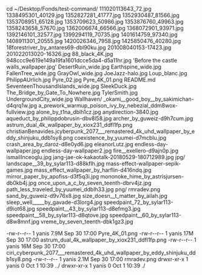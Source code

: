 cd ~/Desktop/Fonds/test-command/
 111020113643_72.jpg
 1338495301_40129.jpg
 1352827281_41777.jpg
 1352930487_81566.jpg
 1353708951_65128.jpg
 1353709623_50986.jpg
 1353876760_49963.jpg
 1358243658_57670.jpg
 1362006674_66566.jpg
 1368072901_93971.jpg
 1392146101_32577.jpg
 1399294119_70735.jpg
 1401614759_97340.jpg
 1408911301_20555.jpg
 1420026346_7958.jpg
 1425850476_40280.jpg
 18forestriver_by_antares69-dbl90ku.jpg
 201008040153-17423.jpg
 201022013020-16326.jpg
 88_black_4K.jpg
 948ccc9e619e149a19fa1601dcce5da4-d5a11hr.jpg
'Before the castle walls_wallpaper.jpg'
 DesertRuin_wide.jpg
 Earthspine_wide.jpg
 FallenTree_wide.jpg
 GrayOwl_wide.jpg
 JoeJazz-halo.jpg
 Loup_blanc.jpg
 PhilippAUrlich.jpg
 Pyre_02.jpg
 Pyre_4K_01.png
 README.md
 SeventeenThousandIslands_wide.jpg
 SleekDuck.jpg
 The_Bridge_by_Gate_To_Nowhere.jpg
 TylerSmith.jpg
 UndergroundCity_wide.jpg
 Wallhaven/
 _okami__good_boy__by_sakimichan-d4qrq1w.jpg
 a_prework_warmup_poison_ivy_by_nebezial_ddm8wox-fullview.jpg
 alone_by_t1na_dblh1cz.jpg
 anydirection-3840.jpg
 aqueduct_by_philippdobrusin-dbv8l58.jpg
 archer_by_guweiz-d9h7cum.jpg
 astrum_dual_4k_wallpaper_by_xiox231_ddfl1fp.png
 christianBenavides.jcyberpunk_2077___remastered_4k_uhd_wallpaper_by_eddy_shinjuku_ddb1sy8.png
 coexistence_by_yuumei-d7mcblu.jpg
 crash_area_by_daroz-d8e0yd6.jpg
 eleanorLutz.jpg
 endless-day-wallpaper.jpg
 endless-day-wallpaper2.jpg
 fire__exellero-d9ajn0p.jpg
 ismailInceoglu.jpg
 jang-jae-ok-kakaotalk-20180529-180712989.jpg
 jpg/
 landscape__39_by_sylar113-d88kflh.jpg
 mass-effect-wallpaper-sepik-games.jpg
 mass_effect_wallpaper_by_harflin-d416ndq.jpg
 mirror_paper_by_apofiss-d3f5q3i.jpg
 mononoke_hime_by_astrisjursen-db0kb4j.jpg
 once_upon_a_c_by_seven_teenth-dbrv4jz.jpg
 path_less_traveled_by_yuumei_ddblh33.jpg
 png/
 rmradev.png
 sand_by_guweiz-d9v76x8.jpg
 size_doesn__t_matter_by_ailah.jpg
 sleep_well_____by_gavade-d3lorg4.jpg
 speedpaint_72_by_sylar113-d9iot68.jpg
 speedpaint__43_by_sylar113-d8efmg3.jpg
 speedpaint__58_by_sylar113-d8qtove.jpg
 speedpaint__60_by_sylar113-d8w8mnf.jpg
 vreme_by_seven_teenth-dbk1gz3.jpg


-rw-r--r-- 1 yanis 7.9M Sep 30 17:00 Pyre_4K_01.png
-rw-r--r-- 1 yanis  17M Sep 30 17:00 astrum_dual_4k_wallpaper_by_xiox231_ddfl1fp.png
-rw-r--r-- 1 yanis  16M Sep 30 17:00 ciri_cyberpunk_2077___remastered_4k_uhd_wallpaper_by_eddy_shinjuku_ddb1sy8.png
-rw-r--r-- 1 yanis 2.1M Sep 30 17:00 rmradev.png
drwxr-xr-x 1 yanis    0 Oct  1 10:39 ../
drwxr-xr-x 1 yanis    0 Oct  1 10:39 ./
